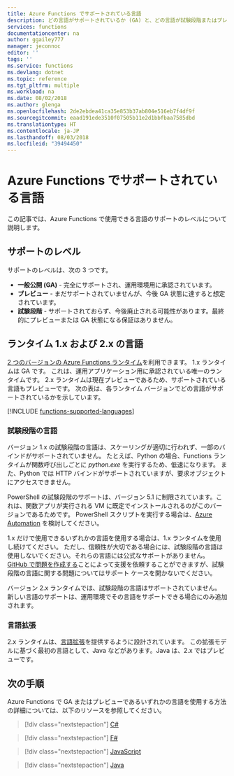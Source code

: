 ```yaml
---
title: Azure Functions でサポートされている言語
description: どの言語がサポートされているか (GA) と、どの言語が試験段階またはプレビューの段階であるかを説明します。
services: functions
documentationcenter: na
author: ggailey777
manager: jeconnoc
editor: ''
tags: ''
ms.service: functions
ms.devlang: dotnet
ms.topic: reference
ms.tgt_pltfrm: multiple
ms.workload: na
ms.date: 08/02/2018
ms.author: glenga
ms.openlocfilehash: 2de2ebdea41ca35e853b37ab804e516eb7f4df9f
ms.sourcegitcommit: eaad191ede3510f07505b11e2d1bbfbaa7585dbd
ms.translationtype: HT
ms.contentlocale: ja-JP
ms.lasthandoff: 08/03/2018
ms.locfileid: "39494450"
---
```

# <a name="supported-languages-in-azure-functions"></a>Azure Functions でサポートされている言語

この記事では、Azure Functions で使用できる言語のサポートのレベルについて説明します。

## <a name="levels-of-support"></a>サポートのレベル

サポートのレベルは、次の 3 つです。

* **一般公開 (GA)** - 完全にサポートされ、運用環境用に承認されています。
* **プレビュー** - まだサポートされていませんが、今後 GA 状態に達すると想定されています。
* **試験段階** - サポートされておらず、今後廃止される可能性があります。最終的にプレビューまたは GA 状態になる保証はありません。

## <a name="languages-in-runtime-1x-and-2x"></a>ランタイム 1.x および 2.x の言語

[2 つのバージョンの Azure Functions ランタイム](functions-versions.md)を利用できます。 1.x ランタイムは GA です。 これは、運用アプリケーション用に承認されている唯一のランタイムです。 2.x ランタイムは現在プレビューであるため、サポートされている言語もプレビューです。 次の表は、各ランタイム バージョンでどの言語がサポートされているかを示しています。

[!INCLUDE [functions-supported-languages](../../includes/functions-supported-languages.md)]

### <a name="experimental-languages"></a>試験段階の言語

バージョン 1.x の試験段階の言語は、スケーリングが適切に行われず、一部のバインドがサポートされていません。 たとえば、Python の場合、Functions ランタイムが関数呼び出しごとに *python.exe* を実行するため、低速になります。 また、Python では HTTP バインドがサポートされていますが、要求オブジェクトにアクセスできません。

PowerShell の試験段階のサポートは、バージョン 5.1 に制限されています。これは、関数アプリが実行される VM に既定でインストールされるのがこのバージョンであるためです。 PowerShell スクリプトを実行する場合は、[Azure Automation](https://azure.microsoft.com/services/automation/) を検討してください。

1.x だけで使用できるいずれかの言語を使用する場合は、1.x ランタイムを使用し続けてください。 ただし、信頼性が大切である場合には、試験段階の言語は使用しないでください。それらの言語には公式なサポートがありません。 [GitHub で問題を作成する](https://github.com/Azure/azure-webjobs-sdk-script/issues)ことによって支援を依頼することができますが、試験段階の言語に関する問題についてはサポート ケースを開かないでください。 

バージョン 2.x ランタイムでは、試験段階の言語はサポートされていません。 新しい言語のサポートは、運用環境でその言語をサポートできる場合にのみ追加されます。 

### <a name="language-extensibility"></a>言語拡張

2.x ランタイムは、[言語拡張](https://github.com/Azure/azure-webjobs-sdk-script/wiki/Language-Extensibility)を提供するように設計されています。 この拡張モデルに基づく最初の言語として、Java などがあります。Java は、2.x ではプレビューです。

## <a name="next-steps"></a>次の手順

Azure Functions で GA またはプレビューであるいずれかの言語を使用する方法の詳細については、以下のリソースを参照してください。

> [!div class="nextstepaction"]
> [C#](functions-reference-csharp.md)

> [!div class="nextstepaction"]
> [F#](functions-reference-fsharp.md)

> [!div class="nextstepaction"]
> [JavaScript](functions-reference-node.md)

> [!div class="nextstepaction"]
> [Java](functions-reference-java.md)
